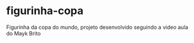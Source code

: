 # figurinha-copa
 Figurinha da copa do mundo, projeto desenvolvido seguindo a video aula do Mayk Brito
